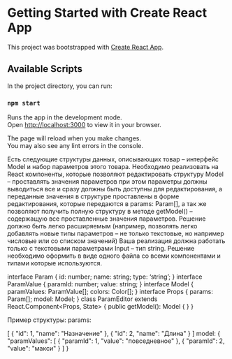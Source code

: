 # Getting Started with Create React App

This project was bootstrapped with [Create React App](https://github.com/facebook/create-react-app).

## Available Scripts

In the project directory, you can run:

### `npm start`

Runs the app in the development mode.\
Open [http://localhost:3000](http://localhost:3000) to view it in your browser.

The page will reload when you make changes.\
You may also see any lint errors in the console.

Есть следующие структуры данных, описывающих товар – интерфейс Model и набор
параметров этого товара. Необходимо реализовать на React компоненты, которые
позволяют редактировать структуру Model – проставлять значения параметров при
этом параметры должны выводиться все и сразу должны быть доступны для
редактирования, а переданные значения в структуре проставлены в форме
редактирования, которые передаются в params: Param[], а так же позволяют получить
полную структуру в методе getModel() – содержащую все проставленные значения
параметров. Решение должно быть легко расширяемым (например, позволять легко
добавлять новые типы параметров – не только текстовые, но например числовые или
со списком значений) Ваша реализация должна работать только с текстовыми
параметрами Input – тип string.
Решение необходимо оформить в виде одного файла со всеми компонентами и типами
которые используются.

interface Param {
id: number;
name: string;
type: ‘string’;
}
interface ParamValue {
paramId: number;
value: string;
}
interface Model {
paramValues: ParamValue[];
colors: Color[];
}
interface Props {
params: Param[];
model: Model;
}
class ParamEditor extends React.Component<Props, State> {
public getModel(): Model {
}
}

Пример структуры:
params:

[
{
"id": 1,
"name": "Назначение"
},
{
"id": 2,
"name": "Длина"
}
]
model:
{
"paramValues": [
{
"paramId": 1,
"value": "повседневное"
},
{
"paramId": 2,
"value": "макси"
}
]
}
